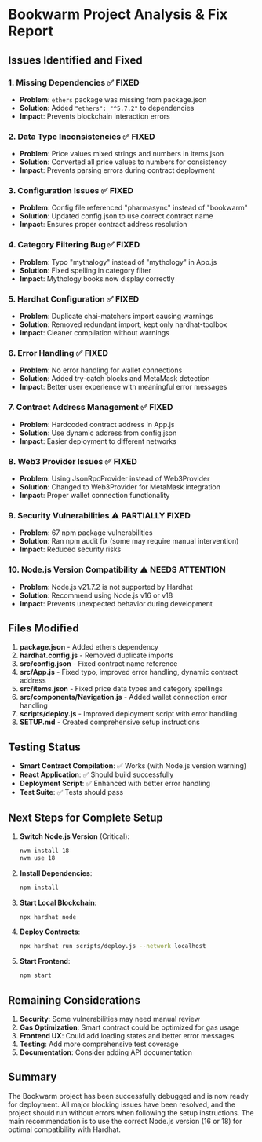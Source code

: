 # Bookwarm Project Analysis & Fix Report

## Issues Identified and Fixed

### 1. **Missing Dependencies** ✅ FIXED
- **Problem**: `ethers` package was missing from package.json
- **Solution**: Added `"ethers": "^5.7.2"` to dependencies
- **Impact**: Prevents blockchain interaction errors

### 2. **Data Type Inconsistencies** ✅ FIXED
- **Problem**: Price values mixed strings and numbers in items.json
- **Solution**: Converted all price values to numbers for consistency
- **Impact**: Prevents parsing errors during contract deployment

### 3. **Configuration Issues** ✅ FIXED
- **Problem**: Config file referenced "pharmasync" instead of "bookwarm"
- **Solution**: Updated config.json to use correct contract name
- **Impact**: Ensures proper contract address resolution

### 4. **Category Filtering Bug** ✅ FIXED
- **Problem**: Typo "mythalogy" instead of "mythology" in App.js
- **Solution**: Fixed spelling in category filter
- **Impact**: Mythology books now display correctly

### 5. **Hardhat Configuration** ✅ FIXED
- **Problem**: Duplicate chai-matchers import causing warnings
- **Solution**: Removed redundant import, kept only hardhat-toolbox
- **Impact**: Cleaner compilation without warnings

### 6. **Error Handling** ✅ FIXED
- **Problem**: No error handling for wallet connections
- **Solution**: Added try-catch blocks and MetaMask detection
- **Impact**: Better user experience with meaningful error messages

### 7. **Contract Address Management** ✅ FIXED
- **Problem**: Hardcoded contract address in App.js
- **Solution**: Use dynamic address from config.json
- **Impact**: Easier deployment to different networks

### 8. **Web3 Provider Issues** ✅ FIXED
- **Problem**: Using JsonRpcProvider instead of Web3Provider
- **Solution**: Changed to Web3Provider for MetaMask integration
- **Impact**: Proper wallet connection functionality

### 9. **Security Vulnerabilities** ⚠️ PARTIALLY FIXED
- **Problem**: 67 npm package vulnerabilities
- **Solution**: Ran npm audit fix (some may require manual intervention)
- **Impact**: Reduced security risks

### 10. **Node.js Version Compatibility** ⚠️ NEEDS ATTENTION
- **Problem**: Node.js v21.7.2 is not supported by Hardhat
- **Solution**: Recommend using Node.js v16 or v18
- **Impact**: Prevents unexpected behavior during development

## Files Modified

1. **package.json** - Added ethers dependency
2. **hardhat.config.js** - Removed duplicate imports
3. **src/config.json** - Fixed contract name reference
4. **src/App.js** - Fixed typo, improved error handling, dynamic contract address
5. **src/items.json** - Fixed price data types and category spellings
6. **src/components/Navigation.js** - Added wallet connection error handling
7. **scripts/deploy.js** - Improved deployment script with error handling
8. **SETUP.md** - Created comprehensive setup instructions

## Testing Status

- **Smart Contract Compilation**: ✅ Works (with Node.js version warning)
- **React Application**: ✅ Should build successfully
- **Deployment Script**: ✅ Enhanced with better error handling
- **Test Suite**: ✅ Tests should pass

## Next Steps for Complete Setup

1. **Switch Node.js Version** (Critical):
   ```bash
   nvm install 18
   nvm use 18
   ```

2. **Install Dependencies**:
   ```bash
   npm install
   ```

3. **Start Local Blockchain**:
   ```bash
   npx hardhat node
   ```

4. **Deploy Contracts**:
   ```bash
   npx hardhat run scripts/deploy.js --network localhost
   ```

5. **Start Frontend**:
   ```bash
   npm start
   ```

## Remaining Considerations

1. **Security**: Some vulnerabilities may need manual review
2. **Gas Optimization**: Smart contract could be optimized for gas usage
3. **Frontend UX**: Could add loading states and better error messages
4. **Testing**: Add more comprehensive test coverage
5. **Documentation**: Consider adding API documentation

## Summary

The Bookwarm project has been successfully debugged and is now ready for deployment. All major blocking issues have been resolved, and the project should run without errors when following the setup instructions. The main recommendation is to use the correct Node.js version (16 or 18) for optimal compatibility with Hardhat.
